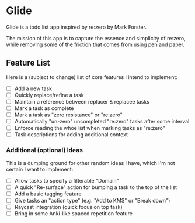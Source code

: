 # Glide

Glide is a todo list app inspired by re:zero by Mark Forster.

The mission of this app is to capture the essence and simplicity of re:zero,
while removing some of the friction that comes from using pen and paper.

## Feature List

Here is a (subject to change) list of core features I intend to implement:

- [ ] Add a new task
- [ ] Quickly replace/refine a task
- [ ] Maintain a reference between replacer & replacee tasks
- [ ] Mark a task as complete
- [ ] Mark a task as "zero resistance" or "re:zero"
- [ ] Automatically "un-zero" uncompleted "re:zero" tasks after some interval
- [ ] Enforce reading the whoe list when marking tasks as "re:zero"
- [ ] Task descriptions for adding additional context

### Additional (optional) Ideas

This is a dumping ground for other random ideas I have, which I'm not certain
I want to implement:

- [ ] Allow tasks to specify a filterable "Domain"
- [ ] A quick "Re-surface" action for bumping a task to the top of the list
- [ ] Add a basic tagging feature
- [ ] Give tasks an "action type" (e.g. "Add to KMS" or "Break down")
- [ ] Raycast integration (quick focus on top task)
- [ ] Bring in some Anki-like spaced repetition feature

